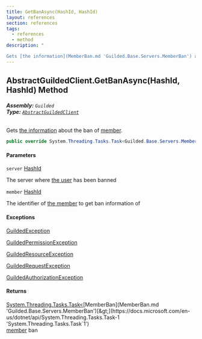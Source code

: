 ```yaml
---
title: GetBanAsync(HashId, HashId)
layout: references
section: references
tags:
  - references
  - method
description: "

Gets [the information](MemberBan.md 'Guilded.Base.Servers.MemberBan') about the ban of [member](AbstractGuildedClient.GetBanAsync(HashId,HashId).md#Guilded.AbstractGuildedClient.GetBanAsync(Guilded.Base.HashId,Guilded.Base.HashId).member 'Guilded.AbstractGuildedClient.GetBanAsync(Guilded.Base.HashId, Guilded.Base.HashId).member')."
---
```


## AbstractGuildedClient.GetBanAsync(HashId, HashId) Method
###### **Assembly:** `Guilded`<br/>**Type:** [`AbstractGuildedClient`](AbstractGuildedClient.md 'Guilded.AbstractGuildedClient')

Gets [the information](MemberBan.md 'Guilded.Base.Servers.MemberBan') about the ban of [member](AbstractGuildedClient.GetBanAsync(HashId,HashId).md#Guilded.AbstractGuildedClient.GetBanAsync(Guilded.Base.HashId,Guilded.Base.HashId).member 'Guilded.AbstractGuildedClient.GetBanAsync(Guilded.Base.HashId, Guilded.Base.HashId).member').

```csharp
public override System.Threading.Tasks.Task<Guilded.Base.Servers.MemberBan> GetBanAsync(Guilded.Base.HashId server, Guilded.Base.HashId member);
```
#### Parameters

<a name='Guilded.AbstractGuildedClient.GetBanAsync(Guilded.Base.HashId,Guilded.Base.HashId).server'></a>

`server` [HashId](HashId.md 'Guilded.Base.HashId')

The server where [the user](User.md 'Guilded.Base.Users.User') has been banned

<a name='Guilded.AbstractGuildedClient.GetBanAsync(Guilded.Base.HashId,Guilded.Base.HashId).member'></a>

`member` [HashId](HashId.md 'Guilded.Base.HashId')

The identifier of [the member](Member.md 'Guilded.Base.Servers.Member') to get ban information of

#### Exceptions

[GuildedException](GuildedException.md 'Guilded.Base.GuildedException')

[GuildedPermissionException](GuildedPermissionException.md 'Guilded.Base.GuildedPermissionException')

[GuildedResourceException](GuildedResourceException.md 'Guilded.Base.GuildedResourceException')

[GuildedRequestException](GuildedRequestException.md 'Guilded.Base.GuildedRequestException')

[GuildedAuthorizationException](GuildedAuthorizationException.md 'Guilded.Base.GuildedAuthorizationException')

#### Returns
[System.Threading.Tasks.Task&lt;](https://docs.microsoft.com/en-us/dotnet/api/System.Threading.Tasks.Task-1 'System.Threading.Tasks.Task`1')[MemberBan](MemberBan.md 'Guilded.Base.Servers.MemberBan')[&gt;](https://docs.microsoft.com/en-us/dotnet/api/System.Threading.Tasks.Task-1 'System.Threading.Tasks.Task`1')  
[member](AbstractGuildedClient.GetBanAsync(HashId,HashId).md#Guilded.AbstractGuildedClient.GetBanAsync(Guilded.Base.HashId,Guilded.Base.HashId).member 'Guilded.AbstractGuildedClient.GetBanAsync(Guilded.Base.HashId, Guilded.Base.HashId).member') ban